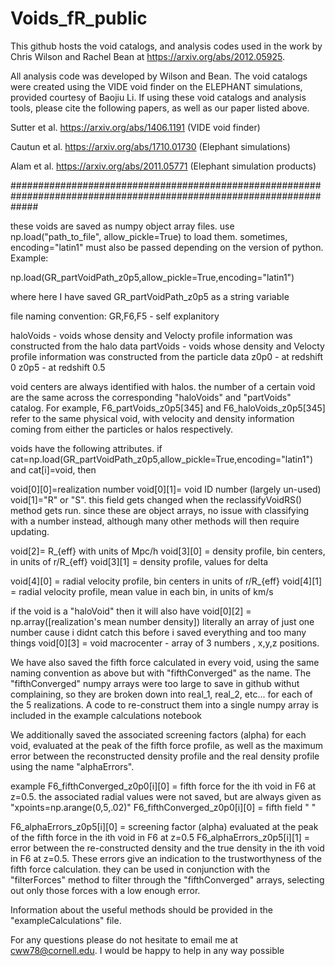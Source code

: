 # Voids_fR_public
This github hosts the void catalogs, and analysis codes used in the work by Chris Wilson and Rachel Bean at https://arxiv.org/abs/2012.05925.

All analysis code was developed by Wilson and Bean. The void catalogs were created using the VIDE void finder on the ELEPHANT simulations, provided courtesy of Baojiu Li. If using these void catalogs and analysis tools, please cite the following papers, as well as our paper listed above.

Sutter et al. https://arxiv.org/abs/1406.1191 (VIDE void finder)

Cautun et al. https://arxiv.org/abs/1710.01730 (Elephant simulations)

Alam et al. https://arxiv.org/abs/2011.05771 (Elephant simulation products)


#####################################################################################################################


these voids are saved as numpy object array files. use np.load("path_to_file", allow_pickle=True) to load them. sometimes, encoding="latin1" must also be passed depending on the version of python.
Example:

np.load(GR_partVoidPath_z0p5,allow_pickle=True,encoding="latin1")

where here I have saved GR_partVoidPath_z0p5 as a string variable

file naming convention:
GR,F6,F5 - self explanitory

haloVoids - voids whose density and Velocty profile information was constructed from the halo data
partVoids - voids whose density and Velocty profile information was constructed from the particle data
z0p0 - at redshift 0
z0p5 - at redshift 0.5

void centers are always identified with halos. the number of a certain void are the same across the corresponding "haloVoids" and "partVoids" catalog. For example, F6_partVoids_z0p5[345] and F6_haloVoids_z0p5[345] refer to the same physical void, with velocity and density information coming from either the particles or halos respectively.

voids have the following attributes.
if cat=np.load(GR_partVoidPath_z0p5,allow_pickle=True,encoding="latin1") and cat[i]=void, then

void[0][0]=realization number
void[0][1]= void ID number (largely un-used)
void[1]="R" or "S". this field gets changed when the reclassifyVoidRS() method gets run. since these are object arrays, no issue with classifying with a number instead, although many other methods will then require updating.

void[2]= R_{eff} with units of Mpc/h
void[3][0] = density profile, bin centers, in units of r/R_{eff}
void[3][1] = density profile, values for delta

void[4][0] = radial velocity profile, bin centers in units of r/R_{eff}
void[4][1] = radial velocity profile, mean value in each bin, in units of km/s


if the void is a "haloVoid" then it will also have
void[0][2] = np.array([realization's mean number density]) literally an array of just one number cause i didnt catch this before i saved everything and too many things
void[0][3] = void macrocenter - array of 3 numbers , x,y,z positions.

We have also saved the fifth force calculated in every void, using the same naming convention as above but with "fifthConverged" as the name. The "fifthConverged" numpy arrays were too large to save in github withut complaining, so they are broken down into real_1, real_2, etc... for each of the 5 realizations. A code to re-construct them into a single numpy array is included in the example calculations notebook

We additionally saved the associated screening factors (alpha) for each void, evaluated at the peak of the fifth force profile, as well as the maximum error between the reconstructed density profile and the real density profile using the name "alphaErrors".


example
F6_fifthConverged_z0p0[i][0] = fifth force for the ith void in F6 at z=0.5. the associated radial values were not saved, but are always given as "xpoints=np.arange(0,5,.02)"
F6_fifthConverged_z0p0[i][0] = fifth field "                                                                                                                 "

F6_alphaErrors_z0p5[i][0] = screening factor (alpha) evaluated at the peak of the fifth force in the ith void in F6 at z=0.5
F6_alphaErrors_z0p5[i][1] = error between the re-constructed density and the true density in the ith void in F6 at z=0.5. These errors give an indication to the trustworthyness of the fifth force calculation. they can be used in conjunction with the "filterForces" method to filter through the "fifthConverged" arrays, selecting out only those forces with a low enough error.



Information about the useful methods should be provided in the "exampleCalculations" file.


For any questions please do not hesitate to email me at cww78@cornell.edu. I would be happy to help in any way possible
